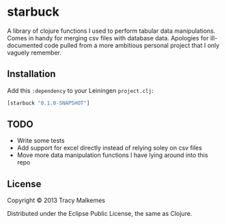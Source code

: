 # starbuck

A library of clojure functions I used to perform tabular data manipulations. Comes in handy for merging csv files
with database data. Apologies for ill-documented code pulled from a more ambitious personal 
project that I only vaguely remember.

## Installation

Add this `:dependency` to your Leiningen
`project.clj`:

```clojure
[starbuck "0.1.0-SNAPSHOT"]
```

## TODO
* Write some tests
* Add support for excel directly instead of relying soley on csv files
* Move more data manipulation functions I have lying around into this repo

## License

Copyright © 2013 Tracy Malkemes

Distributed under the Eclipse Public License, the same as Clojure.
